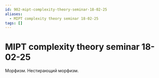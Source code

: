 ```yaml
---
id: 902-mipt-complexity-theory-seminar-18-02-25
aliases:
  - MIPT complexity theory seminar 18-02-25
tags: []
---
```


# MIPT complexity theory seminar 18-02-25
Морфизм.
Нестирающий морфизм.
